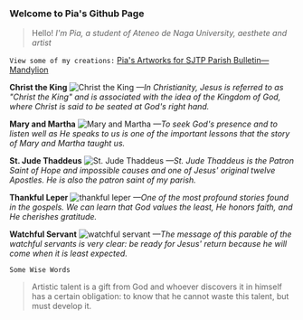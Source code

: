 ### Welcome to Pia's Github Page

>Hello! *I'm Pia, a student of Ateneo de Naga University, aesthete and artist*

`View some of my creations:`
[Pia's Artworks for SJTP Parish Bulletin⁠—Mandylion](https://drive.google.com/drive/folders/18WR0FAunmyHOkwyDFGst7SoGH-M0TD3M?usp=sharing)

**Christ the King**
![Christ the King](https://user-images.githubusercontent.com/118333734/202451758-02763d86-07c9-448c-a6f8-ce18be2f3a1d.jpg)
*—In Christianity, Jesus is referred to as "Christ the King" and is associated with the idea of the Kingdom of God, where Christ is said to be seated at God's right hand.*

**Mary and Martha**
![Mary and Martha](https://user-images.githubusercontent.com/118333734/202452073-8238c8db-6c6e-4535-8be5-004c87c1a32d.png)
*—To seek God's presence and to listen well as He speaks to us is one of the important lessons that the story of Mary and Martha taught us.*

**St. Jude Thaddeus**
![St. Jude Thaddeus](https://user-images.githubusercontent.com/118333734/202452120-ee5fd799-c2fb-44b6-b65f-00cceafd4b64.png)
*—St. Jude Thaddeus is the Patron Saint of Hope and impossible causes and one of Jesus' original twelve Apostles. He is also the patron saint of my parish.*

**Thankful Leper**
![thankful leper](https://user-images.githubusercontent.com/118333734/202452237-57dc55a0-f264-4554-aa7c-f5591be0c229.png)
*—One of the most profound stories found in the gospels. We can learn that God values the least, He honors faith, and He cherishes gratitude.*

**Watchful Servant**
![watchful servant](https://user-images.githubusercontent.com/118333734/202452260-a4d5d2e0-2a98-410b-9409-aeebad85ae98.png)
*—The message of this parable of the watchful servants is very clear: be ready for Jesus' return because he will come when it is least expected.*

`Some Wise Words`
>Artistic talent is a gift from God and whoever discovers it in himself has a certain obligation: to know that he cannot waste this talent, but must develop it.
